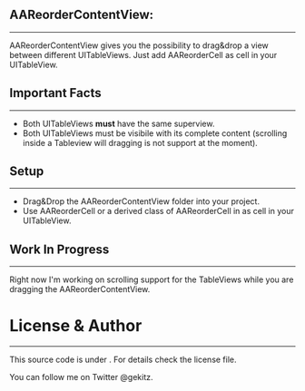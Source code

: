 ## AAReorderContentView:
--------
AAReorderContentView gives you the possibility to drag&drop a view between different UITableViews. Just add AAReorderCell as cell in your UITableView.

## Important Facts
-------
- Both UITableViews **must** have the same superview.
- Both UITableViews must be visibile with its complete content (scrolling inside a Tableview will dragging is not support at the moment).

## Setup
-------
- Drag&Drop the AAReorderContentView folder into your project.
- Use AAReorderCell or a derived class of AAReorderCell in as cell in your UITableView.

## Work In Progress
-------
Right now I'm working on scrolling support for the TableViews while you are dragging the AAReorderContentView.

# License & Author
-------
This source code is under <license>. For details check the license file.

You can follow me on Twitter @gekitz.
